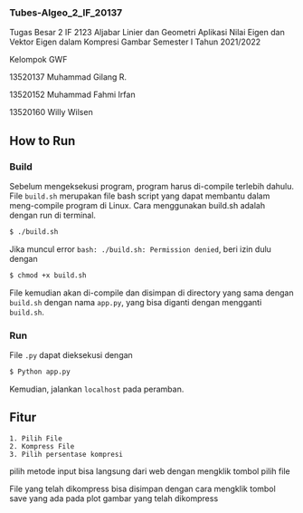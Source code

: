 ### Tubes-Algeo_2_IF_20137

Tugas Besar 2 IF 2123 Aljabar Linier dan Geometri Aplikasi Nilai Eigen dan Vektor Eigen dalam Kompresi Gambar Semester I Tahun 2021/2022

Kelompok GWF

13520137 Muhammad Gilang R.

13520152 Muhammad Fahmi Irfan

13520160 Willy Wilsen

## How to Run

### Build

Sebelum mengeksekusi program, program harus di-compile terlebih dahulu. File `build.sh` merupakan file bash script yang dapat membantu dalam meng-compile program di Linux. Cara menggunakan build.sh adalah dengan run di terminal.

```bash
$ ./build.sh
```

Jika muncul error `bash: ./build.sh: Permission denied`, beri izin dulu dengan 

```bash
$ chmod +x build.sh
```

File kemudian akan di-compile dan disimpan di directory yang sama dengan `build.sh` dengan nama `app.py`, yang bisa diganti dengan mengganti `build.sh`.

### Run

File `.py` dapat dieksekusi dengan

```bash
$ Python app.py
```

Kemudian, jalankan `localhost` pada peramban.


## Fitur

```
1. Pilih File
2. Kompress File
3. Pilih persentase kompresi

```

pilih metode input bisa langsung dari web dengan mengklik tombol pilih file

File yang telah dikompress bisa disimpan dengan cara mengklik tombol save yang ada pada plot gambar yang telah dikompress
